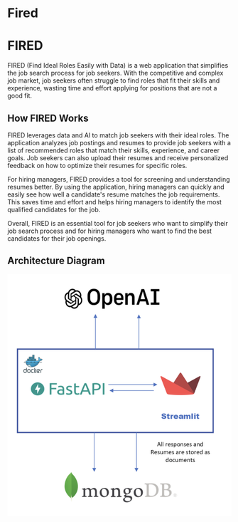 # Fired

# FIRED

FIRED (Find Ideal Roles Easily with Data) is a web application that simplifies the job search process for job seekers. With the competitive and complex job market, job seekers often struggle to find roles that fit their skills and experience, wasting time and effort applying for positions that are not a good fit.

## How FIRED Works

FIRED leverages data and AI to match job seekers with their ideal roles. The application analyzes job postings and resumes to provide job seekers with a list of recommended roles that match their skills, experience, and career goals. Job seekers can also upload their resumes and receive personalized feedback on how to optimize their resumes for specific roles.

For hiring managers, FIRED provides a tool for screening and understanding resumes better. By using the application, hiring managers can quickly and easily see how well a candidate's resume matches the job requirements. This saves time and effort and helps hiring managers to identify the most qualified candidates for the job.

Overall, FIRED is an essential tool for job seekers who want to simplify their job search process and for hiring managers who want to find the best candidates for their job openings.


## Architecture Diagram
![Architecture Diagram](https://raw.githubusercontent.com/BigDataIA-Spring2023-Team06/Documentation/main/fired.png)

